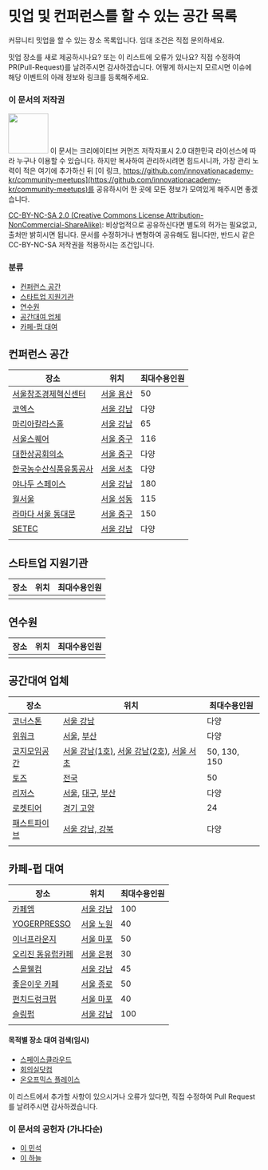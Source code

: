 # 밋업 및 컨퍼런스를 할 수 있는 공간 목록

커뮤니티 밋업을 할 수 있는 장소 목록입니다. 임대 조건은 직접 문의하세요.

밋업 장소를 새로 제공하시나요? 또는 이 리스트에 오류가 있나요?
직접 수정하여 PR(Pull-Request)를 날려주시면 감사하겠습니다.
어떻게 하시는지 모르시면 이슈에 해당 이벤트의 아래 정보와 링크를 등록해주세요.

### 이 문서의 저작권 
<img src="https://mirrors.creativecommons.org/presskit/buttons/88x31/png/by-nc-sa.png" width="80px"></img> 
이 문서는 크리에이티브 커먼즈 저작자표시 2.0 대한민국 라이선스에 따라 
누구나 이용할 수 있습니다. 하지만 복사하여 관리하시려면 힘드시니까,
가장 관리 노력이 적은 여기에 추가하신 뒤 [이 링크, https://github.com/innovationacademy-kr/community-meetups](https://github.com/innovationacademy-kr/community-meetups)를 
공유하시어 한 곳에 모든 정보가 모여있게 해주시면 좋겠습니다. 

[CC-BY-NC-SA 2.0 (Creative Commons License Attribution-NonCommercial-ShareAlike)](https://creativecommons.org/licenses/by-nc-sa/2.0/): 
비상업적으로 공유하신다면 별도의 허가는 필요없고, 출처만 밝히시면 됩니다.
문서를 수정하거나 변형하여 공유해도 됩니다만, 반드시 같은 CC-BY-NC-SA
저작권을 적용하시는 조건입니다.

### 분류
* [컨퍼런스 공간](#컨퍼런스-공간)
* [스타트업 지원기관](#스타트업-지원기관)
* [연수원](#연수원)
* [공간대여 업체](#공간대여-업체)
* [카페-펍 대여](#카페-펍-대여)

## 컨퍼런스 공간

| 장소                                                         | 위치                                               | 최대수용인원 |
| ------------------------------------------------------------ | -------------------------------------------------- | ------------ |
| [서울창조경제혁신센터](https://ccei.creativekorea.or.kr/seoul/service/reserve_step1.do) | [서울 용산](https://goo.gl/maps/2fCoT3ajEWmkevFF9) | 50           |
| [코엑스](http://lmsweb.coex.co.kr/main/main.mvc)             | [서울 강남](https://goo.gl/maps/QMvHkDosPJyViSe97) | 다양         |
| [마리아칼라스홀](https://mariacallashall.modoo.at/)          | [서울 강남](https://goo.gl/maps/t1RDFK6eejWks2XS9) | 65           |
| [서울스퀘어](http://seoulsquare.com/service4/login.asp)      | [서울 중구](https://goo.gl/maps/Un4yU6fDanxzrPrF7) | 116          |
| [대한상공회의소](https://www.korcham.net/nCham/Service/RentMeetRoom/appl/RentCalendar_new.asp) | [서울 중구](https://goo.gl/maps/ZopaLVjrKZSqcTUt9) | 다양         |
| [한국농수산식품유통공사](https://www.at.or.kr/ac/reserve/acko312000/roomSelect.action) | [서울 서초](https://goo.gl/maps/tBJNeiDnkzKrEFgk7) | 다양         |
| [야나두 스페이스](https://www.spacecloud.kr/space/8417)      | [서울 강남](https://goo.gl/maps/C13FHdRPiMP9LUgLA) | 180          |
| [월서울](https://www.spacecloud.kr/space/1597)               | [서울 성동](https://goo.gl/maps/Qj34mmVeRrVfLyDZ7) | 115          |
| [라마다 서울 동대문](http://www.ramadaddm.com/banquet/ballroom.html) | [서울 중구](https://goo.gl/maps/8YnTKCCp81eVDU5L9) | 150          |
| [SETEC](http://www.setec.or.kr/dis/rent/rent05.do)           | [서울 강남](https://goo.gl/maps/dY6h1qT914xbLzcWA) | 다양         |
|                                                              |                                                    |              |

## 스타트업 지원기관

| 장소 | 위치 | 최대수용인원 |
| ---- | ---- | ------------ |
|      |      |              |

## 연수원

| 장소 | 위치 | 최대수용인원 |
| ---- | ---- | ------------ |
|      |      |              |

## 공간대여 업체

| 장소                                                         | 위치                                                         | 최대수용인원 |
| ------------------------------------------------------------ | ------------------------------------------------------------ | ------------ |
| [코너스톤](http://kornerstonespace.com/%ec%9d%b4%ec%9a%a9%ec%95%88%eb%82%b4/) | [서울 강남](https://goo.gl/maps/JfrWeGEgSMN8m4dZ8)           | 다양         |
| [위워크](https://www.wework.com/ko-KR)                       | [서울](https://www.wework.com/ko-KR/l/seoul), [부산](https://www.wework.com/ko-KR/l/busan) | 다양         |
| [코지모임공간](http://www.cozymoim.com/bbs/write/bbs_reservation) | [서울 강남(1호)](https://goo.gl/maps/yXY1e1hFkYoDaftu8), [서울 강남(2호)](https://goo.gl/maps/FBXAN52F86bHDjeh6), [서울 서초](https://goo.gl/maps/TiZLCp1eneJfWtucA) | 50, 130, 150 |
| [토즈](https://www.toz.co.kr/boothSearch)                    | [전국](https://www.toz.co.kr/branchSearch)                   | 50           |
| [리저스](https://www.regus.co.kr/)                           | [서울](https://www.regus.co.kr/workspace/korea-republic-of/%E1%84%89%E1%85%A5%E1%84%8B%E1%85%AE%E1%86%AF%E1%84%89%E1%85%B5), [대구](https://www.regus.co.kr/workspace/korea-republic-of/%E1%84%83%E1%85%A2%E1%84%80%E1%85%AE%E1%84%80%E1%85%AA%E1%86%BC%E1%84%8B%E1%85%A7%E1%86%A8%E1%84%89%E1%85%B5), [부산](https://www.regus.co.kr/workspace/korea-republic-of/%E1%84%87%E1%85%AE%E1%84%89%E1%85%A1%E1%86%AB%E1%84%80%E1%85%AA%E1%86%BC%E1%84%8B%E1%85%A7%E1%86%A8%E1%84%89%E1%85%B5) | 다양         |
| [로켓티어](http://rocketeer.kr/plan-price/)                  | [경기 고양](https://goo.gl/maps/KLsvZtjtFrQcUYnY6)           | 24           |
| [패스트파이브](https://www.fastfive.co.kr/visit-us/)         | [서울 강남, 강북](https://www.fastfive.co.kr/)               | 다양         |
|                                                              |                                                              |              |

## 카페-펍 대여

| 장소                                                      | 위치                                               | 최대수용인원 |
| --------------------------------------------------------- | -------------------------------------------------- | ------------ |
| [카페엠](https://mariacallashall.modoo.at/)               | [서울 강남](https://goo.gl/maps/t1RDFK6eejWks2XS9) | 100          |
| [YOGERPRESSO](https://783391.wixsite.com/moime/about_us)  | [서울 노원](https://goo.gl/maps/b3QtvEs6yZvspTBcA) | 40           |
| [이너프라운지](https://www.spacecloud.kr/space/549)       | [서울 마포](https://goo.gl/maps/27GUXwoeCSVv4GLr7) | 50           |
| [오리진 동유럽카페](https://www.spacecloud.kr/space/8112) | [서울 은평](https://goo.gl/maps/WV12MQ8nWrBpAEBG9) | 30           |
| [스몰웰컴](https://www.spacecloud.kr/space/13310)         | [서울 강남](https://goo.gl/maps/4SXJSFs2wXkoTWbt8) | 45           |
| [좋은이웃 카페](https://www.spacecloud.kr/space/7392)     | [서울 종로](https://www.spacecloud.kr/space/7392)  | 50           |
| [펀치드렁크펍](https://www.spacecloud.kr/space/2969)      | [서울 마포](https://goo.gl/maps/pjpXigtzoDZjmz7w5) | 40           |
| [슬링펍](https://www.spacecloud.kr/space/634)             | [서울 강남](https://goo.gl/maps/mnAqRn43kt6DMide8) | 100          |
|                                                           |                                                    |              |

#### 목적별 장소 대여 검색(임시)

* [스페이스클라우드](https://www.spacecloud.kr/)
* [회의실닷컴](https://회의실.com/?utm_source=google&utm_medium=cpc&utm_campaign=clickchoice&gclid=Cj0KCQjwv8nqBRDGARIsAHfR9wCuL9V-MYGVYMHyyjRfkqH7NLSnEdTmqV7zf6rzxVIczgc7zR2DGnMaAo9wEALw_wcB)
* [온오프믹스 플레이스](https://place.onoffmix.com/)

이 리스트에서 추가할 사항이 있으시거나
오류가 있다면,  직접 수정하여 Pull Request를 날려주시면 감사하겠습니다.

### 이 문서의 공헌자 (가나다순)

- [이 민석](mailto:ykhl1itj@gmail.com)
- [이 하늘](mailto:lee.haneul@gmail.com)

